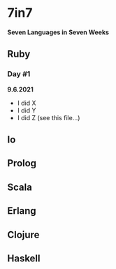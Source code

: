 
# 7in7
**Seven Languages in Seven Weeks**

## Ruby
### Day #1
**9.6.2021**
- I did X
- I did Y
- I did Z (see this file...)

## Io

## Prolog

## Scala

## Erlang

## Clojure

## Haskell
